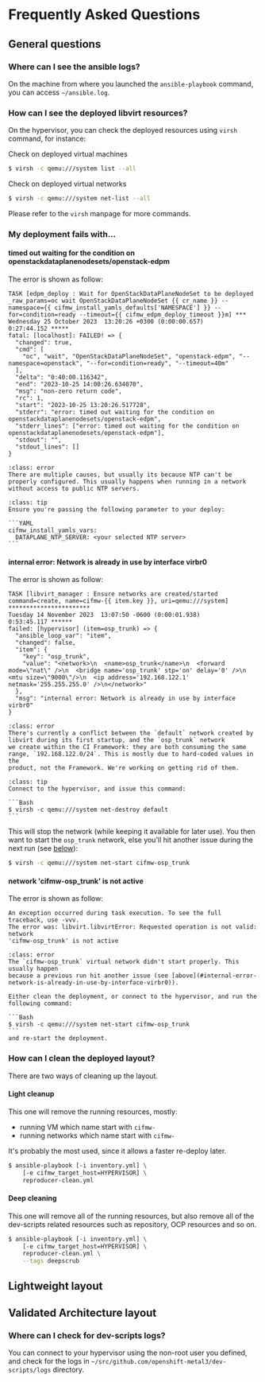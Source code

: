 # Frequently Asked Questions

## General questions

### Where can I see the ansible logs?

On the machine from where you launched the `ansible-playbook` command, you
can access `~/ansible.log`.

### How can I see the deployed libvirt resources?

On the hypervisor, you can check the deployed resources using `virsh` command, for instance:

Check on deployed virtual machines
```Bash
$ virsh -c qemu:///system list --all
```

Check on deployed virtual networks
```Bash
$ virsh -c qemu:///system net-list --all
```

Please refer to the `virsh` manpage for more commands.

### My deployment fails with...

#### timed out waiting for the condition on openstackdataplanenodesets/openstack-edpm

The error is shown as follow:

```
TASK [edpm_deploy : Wait for OpenStackDataPlaneNodeSet to be deployed _raw_params=oc wait OpenStackDataPlaneNodeSet {{ cr_name }} --namespace={{ cifmw_install_yamls_defaults['NAMESPACE'] }} --for=condition=ready --timeout={{ cifmw_edpm_deploy_timeout }}m] ***
Wednesday 25 October 2023  13:20:26 +0300 (0:00:00.657)       0:27:44.152 *****
fatal: [localhost]: FAILED! => {
  "changed": true,
  "cmd": [
    "oc", "wait", "OpenStackDataPlaneNodeSet", "openstack-edpm", "--namespace=openstack", "--for=condition=ready", "--timeout=40m"
  ],
  "delta": "0:40:00.116342",
  "end": "2023-10-25 14:00:26.634070",
  "msg": "non-zero return code",
  "rc": 1,
  "start": "2023-10-25 13:20:26.517728",
  "stderr": "error: timed out waiting for the condition on openstackdataplanenodesets/openstack-edpm",
  "stderr_lines": ["error: timed out waiting for the condition on openstackdataplanenodesets/openstack-edpm"],
  "stdout": "",
  "stdout_lines": []
}
```

~~~{admonition} Cause
:class: error
There are multiple causes, but usually its because NTP can't be properly configured. This usually happens when running in a network
without access to public NTP servers.
~~~

~~~{admonition} Solution
:class: tip
Ensure you're passing the following parameter to your deploy:

```YAML
cifmw_install_yamls_vars:
  DATAPLANE_NTP_SERVER: <your selected NTP server>
```
~~~

#### internal error: Network is already in use by interface virbr0

The error is shown as follow:

```
TASK [libvirt_manager : Ensure networks are created/started command=create, name=cifmw-{{ item.key }}, uri=qemu:///system] ***********************
Tuesday 14 November 2023  13:07:50 -0600 (0:00:01.938)       0:53:45.117 ******
failed: [hypervisor] (item=osp_trunk) => {
  "ansible_loop_var": "item",
  "changed": false,
  "item": {
    "key": "osp_trunk",
    "value": "<network>\n  <name>osp_trunk</name>\n  <forward mode=\"nat\" />\n  <bridge name='osp_trunk' stp='on' delay='0' />\n  <mtu size=\"9000\"/>\n  <ip address='192.168.122.1' netmask='255.255.255.0' />\n</network>"
  },
  "msg": "internal error: Network is already in use by interface virbr0"
}
```

~~~{admonition} Cause
:class: error
There's currently a conflict between the `default` network created by libvirt during its first startup, and the `osp_trunk` network
we create within the CI Framework: they are both consuming the same range, `192.168.122.0/24`. This is mostly due to hard-coded values in the
product, not the Framework. We're working on getting rid of them.
~~~

~~~{admonition} Solution
:class: tip
Connect to the hypervisor, and issue this command:

```Bash
$ virsh -c qemu:///system net-destroy default
```
~~~

This will stop the network (while keeping it available for later use). You then want to start the `osp_trunk` network, else you'll hit another issue
during the next run (see [below](#network-cifmw-osp-trunk-is-not-active)):


```Bash
$ virsh -c qemu:///system net-start cifmw-osp_trunk
```

#### network 'cifmw-osp_trunk' is not active

The error is shown as follow:

```
An exception occurred during task execution. To see the full traceback, use -vvv.
The error was: libvirt.libvirtError: Requested operation is not valid: network
'cifmw-osp_trunk' is not active
```

~~~{admonition} Cause
:class: error
The `cifmw-osp_trunk` virtual network didn't start properly. This usually happen
because a previous run hit another issue (see [above](#internal-error-network-is-already-in-use-by-interface-virbr0)).
~~~

~~~{admonition} Solution
Either clean the deployment, or connect to the hypervisor, and run the following command:

```Bash
$ virsh -c qemu:///system net-start cifmw-osp_trunk
```
and re-start the deployment.
~~~


### How can I clean the deployed layout?

There are two ways of cleaning up the layout.

#### Light cleanup

This one will remove the running resources, mostly:

- running VM which name start with `cifmw-`
- running networks which name start with `cifmw-`

It's probably the most used, since it allows a faster re-deploy later.

```Bash
$ ansible-playbook [-i inventory.yml] \
    [-e cifmw_target_host=HYPERVISOR] \
    reproducer-clean.yml
```

#### Deep cleaning

This one will remove all of the running resources, but also remove all of the
dev-scripts related resources such as repository, OCP resources and so on.


```Bash
$ ansible-playbook [-i inventory.yml] \
    [-e cifmw_target_host=HYPERVISOR] \
    reproducer-clean.yml \
    --tags deepscrub
```

## Lightweight layout


## Validated Architecture layout

### Where can I check for dev-scripts logs?
You can connect to your hypervisor using the non-root user you defined, and check for
the logs in `~/src/github.com/openshift-metal3/dev-scripts/logs` directory.
